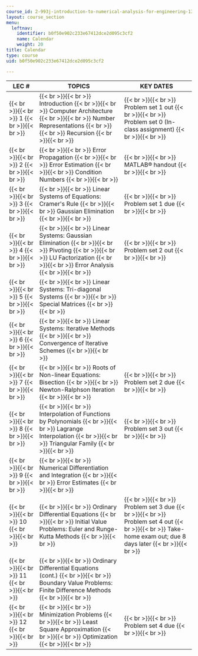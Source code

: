 ```yaml
---
course_id: 2-993j-introduction-to-numerical-analysis-for-engineering-13-002j-spring-2005
layout: course_section
menu:
  leftnav:
    identifier: b0f50e902c233e67412dce2d095c3cf2
    name: Calendar
    weight: 20
title: Calendar
type: course
uid: b0f50e902c233e67412dce2d095c3cf2

---
```


| LEC # | TOPICS | KEY DATES |
| --- | --- | --- |
|  {{< br >}}{{< br >}} 1 {{< br >}}{{< br >}}  |  {{< br >}}{{< br >}} Introduction {{< br >}}{{< br >}} Computer Architecture {{< br >}}{{< br >}} Number Representations {{< br >}}{{< br >}} Recursion {{< br >}}{{< br >}}  |  {{< br >}}{{< br >}} Problem set 1 out {{< br >}}{{< br >}} Problem set 0 (In-class assignment) {{< br >}}{{< br >}}  |
|  {{< br >}}{{< br >}} 2 {{< br >}}{{< br >}}  |  {{< br >}}{{< br >}} Error Propagation {{< br >}}{{< br >}} Error Estimation {{< br >}}{{< br >}} Condition Numbers {{< br >}}{{< br >}}  |  {{< br >}}{{< br >}} MATLAB® handout {{< br >}}{{< br >}}  |
|  {{< br >}}{{< br >}} 3 {{< br >}}{{< br >}}  |  {{< br >}}{{< br >}} Linear Systems of Equations: Cramer's Rule {{< br >}}{{< br >}} Gaussian Elimination {{< br >}}{{< br >}}  |  {{< br >}}{{< br >}} Problem set 1 due {{< br >}}{{< br >}}  |
|  {{< br >}}{{< br >}} 4 {{< br >}}{{< br >}}  |  {{< br >}}{{< br >}} Linear Systems: Gaussian Elimination {{< br >}}{{< br >}} Pivoting {{< br >}}{{< br >}} LU Factorization {{< br >}}{{< br >}} Error Analysis {{< br >}}{{< br >}}  |  {{< br >}}{{< br >}} Problem set 2 out {{< br >}}{{< br >}}  |
|  {{< br >}}{{< br >}} 5 {{< br >}}{{< br >}}  |  {{< br >}}{{< br >}} Linear Systems: Tri-diagonal Systems {{< br >}}{{< br >}} Special Matrices {{< br >}}{{< br >}}  |  |
|  {{< br >}}{{< br >}} 6 {{< br >}}{{< br >}}  |  {{< br >}}{{< br >}} Linear Systems: Iterative Methods {{< br >}}{{< br >}} Convergence of Iterative Schemes {{< br >}}{{< br >}}  |  |
|  {{< br >}}{{< br >}} 7 {{< br >}}{{< br >}}  |  {{< br >}}{{< br >}} Roots of Non-linear Equations: Bisection {{< br >}}{{< br >}} Newton-Ralphson Iteration {{< br >}}{{< br >}}  |  {{< br >}}{{< br >}} Problem set 2 due {{< br >}}{{< br >}}  |
|  {{< br >}}{{< br >}} 8 {{< br >}}{{< br >}}  |  {{< br >}}{{< br >}} Interpolation of Functions by Polynomials {{< br >}}{{< br >}} Lagrange Interpolation {{< br >}}{{< br >}} Triangular Family {{< br >}}{{< br >}}  |  {{< br >}}{{< br >}} Problem set 3 out {{< br >}}{{< br >}}  |
|  {{< br >}}{{< br >}} 9 {{< br >}}{{< br >}}  |  {{< br >}}{{< br >}} Numerical Differentiation and Integration {{< br >}}{{< br >}} Error Estimates {{< br >}}{{< br >}}  |  |
|  {{< br >}}{{< br >}} 10 {{< br >}}{{< br >}}  |  {{< br >}}{{< br >}} Ordinary Differential Equations {{< br >}}{{< br >}} Initial Value Problems: Euler and Runge-Kutta Methods {{< br >}}{{< br >}}  |  {{< br >}}{{< br >}} Problem set 3 due {{< br >}}{{< br >}} Problem set 4 out {{< br >}}{{< br >}} Take-home exam out; due 8 days later {{< br >}}{{< br >}}  |
|  {{< br >}}{{< br >}} 11 {{< br >}}{{< br >}}  |  {{< br >}}{{< br >}} Ordinary Differential Equations (cont.) {{< br >}}{{< br >}} Boundary Value Problems: Finite Difference Methods {{< br >}}{{< br >}}  |  |
|  {{< br >}}{{< br >}} 12 {{< br >}}{{< br >}}  |  {{< br >}}{{< br >}} Minimization Problems {{< br >}}{{< br >}} Least Square Approximation {{< br >}}{{< br >}} Optimization {{< br >}}{{< br >}}  |  {{< br >}}{{< br >}} Problem set 4 due {{< br >}}{{< br >}}
